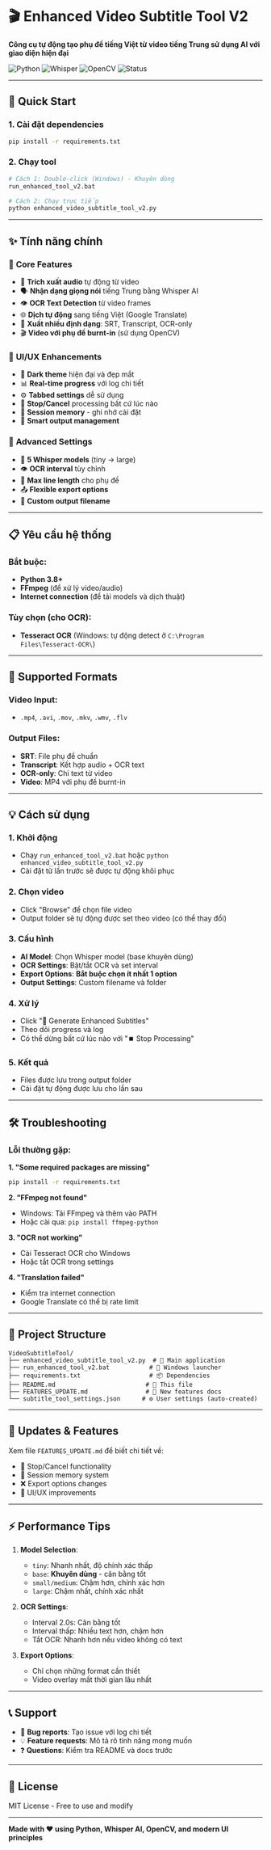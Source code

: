 # 🎬 Enhanced Video Subtitle Tool V2

**Công cụ tự động tạo phụ đề tiếng Việt từ video tiếng Trung sử dụng AI với giao diện hiện đại**

![Python](https://img.shields.io/badge/python-3.8+-blue.svg) ![Whisper](https://img.shields.io/badge/Whisper-AI-green.svg) ![OpenCV](https://img.shields.io/badge/OpenCV-4.8+-red.svg) ![Status](https://img.shields.io/badge/status-ready-brightgreen.svg)

---

## 🚀 Quick Start

### 1. Cài đặt dependencies
```bash
pip install -r requirements.txt
```

### 2. Chạy tool
```bash
# Cách 1: Double-click (Windows) - Khuyên dùng
run_enhanced_tool_v2.bat

# Cách 2: Chạy trực tiếp
python enhanced_video_subtitle_tool_v2.py
```

---

## ✨ Tính năng chính

### 🎯 **Core Features**
- 🎵 **Trích xuất audio** tự động từ video
- 🗣️ **Nhận dạng giọng nói** tiếng Trung bằng Whisper AI
- 👁️ **OCR Text Detection** từ video frames
- 🌐 **Dịch tự động** sang tiếng Việt (Google Translate)
- 📝 **Xuất nhiều định dạng**: SRT, Transcript, OCR-only
- 🎬 **Video với phụ đề burnt-in** (sử dụng OpenCV)

### 🎨 **UI/UX Enhancements**
- 🖤 **Dark theme** hiện đại và đẹp mắt
- 📊 **Real-time progress** với log chi tiết
- ⚙️ **Tabbed settings** dễ sử dụng
- 🛑 **Stop/Cancel** processing bất cứ lúc nào
- 💾 **Session memory** - ghi nhớ cài đặt
- 📁 **Smart output management**

### 🔧 **Advanced Settings**
- 🤖 **5 Whisper models** (tiny → large)
- 👁️ **OCR interval** tùy chỉnh
- 📏 **Max line length** cho phụ đề
- 📤 **Flexible export options**
- 🎯 **Custom output filename**

---

## 📋 Yêu cầu hệ thống

### Bắt buộc:
- **Python 3.8+**
- **FFmpeg** (để xử lý video/audio)
- **Internet connection** (để tải models và dịch thuật)

### Tùy chọn (cho OCR):
- **Tesseract OCR** (Windows: tự động detect ở `C:\Program Files\Tesseract-OCR\`)

---

## 🎯 Supported Formats

### Video Input:
- `.mp4`, `.avi`, `.mov`, `.mkv`, `.wmv`, `.flv`

### Output Files:
- **SRT**: File phụ đề chuẩn
- **Transcript**: Kết hợp audio + OCR text
- **OCR-only**: Chỉ text từ video
- **Video**: MP4 với phụ đề burnt-in

---

## 💡 Cách sử dụng

### 1. **Khởi động**
- Chạy `run_enhanced_tool_v2.bat` hoặc `python enhanced_video_subtitle_tool_v2.py`
- Cài đặt từ lần trước sẽ được tự động khôi phục

### 2. **Chọn video**
- Click "Browse" để chọn file video
- Output folder sẽ tự động được set theo video (có thể thay đổi)

### 3. **Cấu hình**
- **AI Model**: Chọn Whisper model (base khuyên dùng)
- **OCR Settings**: Bật/tắt OCR và set interval
- **Export Options**: **Bắt buộc chọn ít nhất 1 option**
- **Output Settings**: Custom filename và folder

### 4. **Xử lý**
- Click "🚀 Generate Enhanced Subtitles"
- Theo dõi progress và log
- Có thể dừng bất cứ lúc nào với "⏹️ Stop Processing"

### 5. **Kết quả**
- Files được lưu trong output folder
- Cài đặt tự động được lưu cho lần sau

---

## 🛠️ Troubleshooting

### Lỗi thường gặp:

**1. "Some required packages are missing"**
```bash
pip install -r requirements.txt
```

**2. "FFmpeg not found"**
- Windows: Tải FFmpeg và thêm vào PATH
- Hoặc cài qua: `pip install ffmpeg-python`

**3. "OCR not working"**
- Cài Tesseract OCR cho Windows
- Hoặc tắt OCR trong settings

**4. "Translation failed"**
- Kiểm tra internet connection
- Google Translate có thể bị rate limit

---

## 📁 Project Structure

```
VideoSubtitleTool/
├── enhanced_video_subtitle_tool_v2.py  # 🎯 Main application
├── run_enhanced_tool_v2.bat           # 🚀 Windows launcher
├── requirements.txt                   # 📦 Dependencies
├── README.md                         # 📖 This file
├── FEATURES_UPDATE.md                # 📝 New features docs
└── subtitle_tool_settings.json      # ⚙️ User settings (auto-created)
```

---

## 🔄 Updates & Features

Xem file `FEATURES_UPDATE.md` để biết chi tiết về:
- 🛑 Stop/Cancel functionality
- 💾 Session memory system
- ❌ Export options changes
- 🔧 UI/UX improvements

---

## ⚡ Performance Tips

1. **Model Selection**:
   - `tiny`: Nhanh nhất, độ chính xác thấp
   - `base`: **Khuyên dùng** - cân bằng tốt
   - `small/medium`: Chậm hơn, chính xác hơn
   - `large`: Chậm nhất, chính xác nhất

2. **OCR Settings**:
   - Interval 2.0s: Cân bằng tốt
   - Interval thấp: Nhiều text hơn, chậm hơn
   - Tắt OCR: Nhanh hơn nếu video không có text

3. **Export Options**:
   - Chỉ chọn những format cần thiết
   - Video overlay mất thời gian lâu nhất

---

## 📞 Support

- 🐛 **Bug reports**: Tạo issue với log chi tiết
- 💡 **Feature requests**: Mô tả rõ tính năng mong muốn
- ❓ **Questions**: Kiểm tra README và docs trước

---

## 📄 License

MIT License - Free to use and modify

---

**Made with ❤️ using Python, Whisper AI, OpenCV, and modern UI principles** 